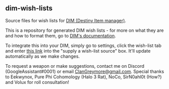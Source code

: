 ## dim-wish-lists
Source files for wish lists for [DIM (Destiny Item manager)](https://github.com/DestinyItemManager).

This is a repository for generated DIM wish lists - for more on what they are and how to format them, go to [DIM's documentation](https://github.com/DestinyItemManager/DIM/blob/master/docs/COMMUNITY_CURATIONS.md).

To integrate this into your DIM, simply go to settings, click the wish-list tab and enter [this link](https://raw.githubusercontent.com/ClanGreymore/dim-wish-lists/main/PvP_PvE_Wishlist.txt) into the "supply a wish-list source" box. It'll update automatically as we make changes.

To request a weapon or make suggestions, contact me on Discord (GoogleAssistant#0001) or email ClanGreymore@gmail.com.
Special thanks to Eekwynox, Pure Phi Cohomology (Halo 3 Rat), NoCo, SirN0ahl0t (How?) and Volux for roll consultation!
